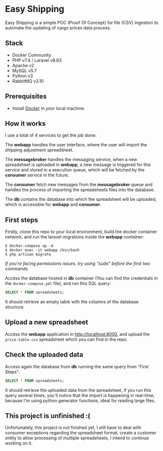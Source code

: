# Easy Shipping
Easy Shipping is a simple POC (Proof Of Concept) for file (CSV) ingestion to automate the updating of cargo prices data process.

## Stack
- Docker Community
- PHP v7.4 / Laravel v8.83
- Apache v2
- MySQL v5.7
- Python v3
- RabbitMQ v3.10

## Prerequisites
- Install [Docker](https://www.docker.com/get-started/) in your local machine.

## How it works
I use a total of 4 services to get the job done: 

The **webapp** handles the user interface, where the user will import the shipping adjustment spreadsheet.

The **messagebroker** handles the messaging service, when a new spreadsheet is uploaded in **webapp**, a new message is triggered for this service and stored in a execution queue, which will be fetched by the **consumer** service in the future.

The **consumer** fetch new messages from the **messagebroker** queue and handles the process of importing the spreadsheets files into the database.

The **db** contains the database into which the spreadsheet will be uploaded, which is accessible for **webapp** and **consumer**.

## First steps
Firstly, clone this repo to your local environment, build the docker container network, and run the laravel migrations inside the **webapp** container:

```shell
$ docker-compose up -d
$ docker exec -it webapp /bin/bash
$ php artisan migrate
```

*If you're facing permissions issues, try using "sudo" before the first two commands.*

Access the database hosted in **db** container (You can find the credentials in the `docker-compose.yml` file), and run this SQL query:
```sql
SELECT * FROM spreadsheets;
```
It should retrieve an empty table with the columns of the database structure.

## Upload a new spreadsheet
Access the **webapp** application in [http://localhost:8000](http://localhost:8000), and upload the `price-table.csv` spreadsheet which you can find in the repo.

## Check the uploaded data
Access again the database from **db** running the same query from "First Steps":

```sql
SELECT * FROM spreadsheets;
```

It should retrieve the uploaded data from the spreadsheet, if you run this query several times, you'll notice that the import is happening in real-time, because I'm using python generator functions, ideal for reading large files.

## This project is unfinished :(
Unfortunately, this project is not finished yet, I still have to deal with consumer exceptions regarding the spreadsheet format, create a customer entity to allow processing of multiple spreadsheets, I intend to continue working on it.
